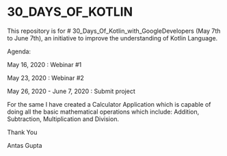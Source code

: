 # 30_DAYS_OF_KOTLIN

This repository is for # 30_Days_Of_Kotlin_with_GoogleDevelopers (May 7th to June 7th), an initiative to improve the understanding of Kotlin Language.

Agenda:

May 16, 2020 : Webinar #1

May 23, 2020 : Webinar #2

May 26, 2020 - June 7, 2020 : Submit project

For the same I have created a Calculator Application which is capable of doing all the basic mathematical operations which include: Addition, Subtraction, Multiplication and Division.

Thank You

Antas Gupta
